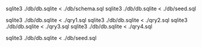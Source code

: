 sqlite3 ./db/db.sqlite < ./db/schema.sql
sqlite3 ./db/db.sqlite < ./db/seed.sql

sqlite3 ./db/db.sqlite < ./qry1.sql
sqlite3 ./db/db.sqlite < ./qry2.sql
sqlite3 ./db/db.sqlite < ./qry3.sql
sqlite3 ./db/db.sqlite < ./qry4.sql

sqlite3 ./db/db.sqlite < ./db/seed.sql